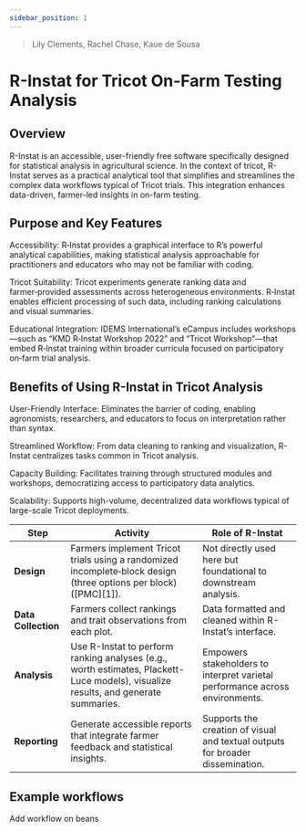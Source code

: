 ```yaml
---
sidebar_position: 1
---
```


> Lily Clements, Rachel Chase, Kaue de Sousa

# R-Instat for Tricot On-Farm Testing Analysis

## Overview

R-Instat is an accessible, user-friendly free software specifically designed for statistical analysis in agricultural science. In the context of tricot, R-Instat serves as a practical analytical tool that simplifies and streamlines the complex data workflows typical of Tricot trials. This integration enhances data-driven, farmer-led insights in on-farm testing.

## Purpose and Key Features

Accessibility: R‑Instat provides a graphical interface to R’s powerful analytical capabilities, making statistical analysis approachable for practitioners and educators who may not be familiar with coding.

Tricot Suitability: Tricot experiments generate ranking data and farmer‑provided assessments across heterogeneous environments. R‑Instat enables efficient processing of such data, including ranking calculations and visual summaries.

Educational Integration: IDEMS International’s eCampus includes workshops—such as “KMD R‑Instat Workshop 2022” and “Tricot Workshop”—that embed R‑Instat training within broader curricula focused on participatory on‑farm trial analysis.

## Benefits of Using R-Instat in Tricot Analysis

User-Friendly Interface: Eliminates the barrier of coding, enabling agronomists, researchers, and educators to focus on interpretation rather than syntax.

Streamlined Workflow: From data cleaning to ranking and visualization, R-Instat centralizes tasks common in Tricot analysis.

Capacity Building: Facilitates training through structured modules and workshops, democratizing access to participatory data analytics.

Scalability: Supports high-volume, decentralized data workflows typical of large-scale Tricot deployments.


| Step                | Activity                                                                                                                           | Role of R-Instat                                                               |
| ------------------- | ---------------------------------------------------------------------------------------------------------------------------------- | ------------------------------------------------------------------------------ |
| **Design**          | Farmers implement Tricot trials using a randomized incomplete‑block design (three options per block) ([PMC][1]).                   | Not directly used here but foundational to downstream analysis.                |
| **Data Collection** | Farmers collect rankings and trait observations from each plot.                                                                    | Data formatted and cleaned within R-Instat’s interface.                        |
| **Analysis**        | Use R-Instat to perform ranking analyses (e.g., worth estimates, Plackett-Luce models), visualize results, and generate summaries. | Empowers stakeholders to interpret varietal performance across environments.   |
| **Reporting**       | Generate accessible reports that integrate farmer feedback and statistical insights.                                               | Supports the creation of visual and textual outputs for broader dissemination. |

## Example workflows

Add workflow on beans
